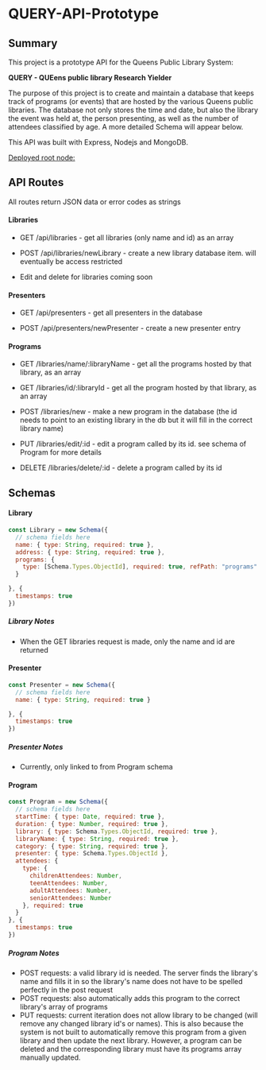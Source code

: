 # QUERY-API-Prototype

## Summary

This project is a prototype API for the Queens Public Library System:

__QUERY - QUEens public library Research Yielder__

The purpose of this project is to create and maintain a database that keeps track of programs (or events) that are hosted by the various Queens public libraries. The database not only stores the time and date, but also the library the event was held at, the person presenting, as well as the number of attendees classified by age. A more detailed Schema will appear below.

This API was built with Express, Nodejs and MongoDB. 

[Deployed root node:](https://query-api-prototype.herokuapp.com/api/)

## API Routes

All routes return JSON data or error codes as strings 

#### Libraries 

  * GET /api/libraries - get all libraries (only name and id) as an array 
  
  * POST /api/libraries/newLibrary - create a new library database item. will eventually be access restricted 
  
  * Edit and delete for libraries coming soon 
  
#### Presenters 

  * GET /api/presenters - get all presenters in the database 
  
  * POST /api/presenters/newPresenter - create a new presenter entry
  
#### Programs 

  * GET /libraries/name/:libraryName - get all the programs hosted by that library, as an array 
  
  * GET /libraries/id/:libraryId - get all the program hosted by that library, as an array 
  
  * POST /libraries/new - make a new program in the database (the id needs to point to an existing library in the db but it will fill in the correct library name)
  
  
  * PUT /libraries/edit/:id - edit a program called by its id. see schema of Program for more details 
  
  * DELETE /libraries/delete/:id - delete a program called by its id
  
## Schemas

#### Library
```js
const Library = new Schema({
  // schema fields here 
  name: { type: String, required: true },
  address: { type: String, required: true },
  programs: {
    type: [Schema.Types.ObjectId], required: true, refPath: "programs"
  }

}, {
  timestamps: true
})
```

##### Library Notes
  * When the GET libraries request is made, only the name and id are returned

#### Presenter
```js
const Presenter = new Schema({
  // schema fields here 
  name: { type: String, required: true }

}, {
  timestamps: true
})
```
##### Presenter Notes
  * Currently, only linked to from Program schema

#### Program
```js
const Program = new Schema({
  // schema fields here 
  startTime: { type: Date, required: true },
  duration: { type: Number, required: true },
  library: { type: Schema.Types.ObjectId, required: true },
  libraryName: { type: String, required: true },
  category: { type: String, required: true },
  presenter: { type: Schema.Types.ObjectId },
  attendees: {
    type: {
      childrenAttendees: Number,
      teenAttendees: Number,
      adultAttendees: Number,
      seniorAttendees: Number
    }, required: true
  }
}, {
  timestamps: true
})
```
##### Program Notes
  * POST requests: a valid library id is needed. The server finds the library's name and fills it in so the library's name does not have to be spelled perfectly in the post request
  * POST requests: also automatically adds this program to the correct library's array of programs
  * PUT requests: current iteration does not allow library to be changed (will remove any changed library id's or names). This is also because the system is not built to automatically remove this program from a given library and then update the next library. However, a program can be deleted and the corresponding library must have its programs array manually updated.
